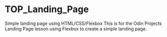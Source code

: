 # TOP_Landing_Page
Simple landing page using HTML/CSS/Flexbox
This is for the Odin Projects Landing Page lesson using Flexbox to create a simple landing page.
